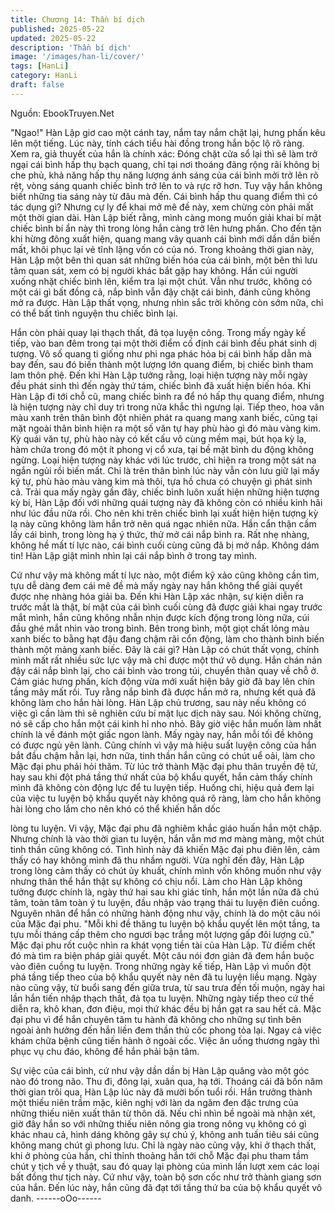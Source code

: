 ```yaml
---
title: Chương 14: Thần bí dịch
published: 2025-05-22
updated: 2025-05-22
description: 'Thần bí dịch'
image: '/images/han-li/cover/'
tags: [HanLi]
category: HanLi
draft: false
---
```


Nguồn: EbookTruyen.Net

"Ngao!" Hàn Lập giơ cao một cánh tay, nắm tay nắm chặt lại,
hưng phấn kêu lên một tiếng.
Lúc này, tính cách tiểu hài đồng trong hắn bộc lộ rõ ràng.
Xem ra, giả thuyết của hắn là chính xác: Đóng chặt cửa sổ lại thì
sẽ làm trở ngại cái bình hấp thụ bạch quang, chỉ tại nơi thoáng
đãng rộng rãi không bị che phủ, khả năng hấp thụ năng lượng
ánh sáng của cái bình mởi trở lên rõ rệt, vòng sáng quanh chiếc
bình trở lên to và rực rỡ hơn.
Tuy vậy hắn không biết những tia sáng này từ đâu mà đến. Cái
bình hấp thu quang điểm thì có tác dụng gì? Nhưng cự ly để khai
mở mê đề này, xem chừng còn phải mất một thời gian dài.
Hàn Lập biết rằng, mình càng mong muốn giải khai bí mật chiếc
bình bí ẩn này thì trong lòng hắn càng trở lên hưng phấn.
Cho đến tận khi hừng đông xuất hiện, quang mang vây quanh cái
bình mới dần dần biến mất, khôi phục lại vẻ tĩnh lặng vốn có của
nó.
Trong khoảng thời gian này, Hàn Lập một bên thì quan sát những
biến hóa của cái bình, một bên thì lưu tâm quan sát, xem có bị
người khác bắt gặp hay không.
Hắn cúi người xuống nhặt chiếc bình lên, kiểm tra lại một chút.
Vẫn như trước, không có một cái gì bất đồng cả, nắp bình vẫn
đậy chặt cái bình, đánh cũng không mở ra được.
Hàn Lập thất vọng, nhưng nhìn sắc trời không còn sớm nữa, chỉ
có thể bất tình nguyện thu chiếc bình lại.

Hắn còn phải quay lại thạch thất, đả tọa luyện công.
Trong mấy ngày kế tiếp, vào ban đêm trong tại một thời điểm cố
định cái bình đều phát sinh dị tượng. Vô số quang ti giống như phi
nga phác hỏa bị cái bình hấp dẫn mà bay đến, sau đó biến thành
một lượng lớn quang điểm, bị chiếc bình tham lam thôn phệ.
Đến khi Hàn Lập tưởng rằng, loại hiện tượng này mỗi ngày đều
phát sinh thì đến ngày thứ tám, chiếc bình đã xuất hiện biến hóa.
Khi Hàn Lập đi tới chỗ cũ, mang chiếc bình ra để nó hấp thụ
quang điểm, nhưng là hiện tượng này chỉ duy trì trong nửa khắc
thì ngưng lại. Tiếp theo, hoa văn màu xanh trên thân bình đột
nhiên phát ra quang mang xanh biếc, cũng tại mặt ngoài thân
bình hiện ra một số văn tự hay phù hào gì đó màu vàng kim. Kỳ
quái văn tự, phù hào này có kết cấu vô cùng mềm mại, bút họa kỳ
lạ, hàm chứa trong đó một ít phong vị cổ xưa, tại bề mặt bình du
động không ngừng.
Loại hiện tượng này khác với lúc trước, chỉ hiện ra trong một sát
na ngắn ngủi rồi biến mất. Chỉ là trên thân bình lúc này vẫn còn
lưu giữ lại mấy ký tự, phù hào màu vàng kim mà thôi, tựa hồ chưa
có chuyện gì phát sinh cả.
Trải qua mấy ngày gần đây, chiếc bình luôn xuất hiện những hiện
tượng kỳ bí, Hàn Lập đối với những quái tượng này đã không còn
có nhiều kinh hãi như lúc đầu nữa rồi. Cho nên khi trên chiếc bình
lại xuất hiện hiện tượng kỳ lạ này cũng không làm hắn trở nên
quá ngạc nhiên nữa.
Hắn cẩn thận cầm lấy cái bình, trong lòng hạ ý thức, thử mở cái
nắp bình ra.
Rất nhẹ nhàng, không hề mất tí lực nào, cái bình cuối cùng cũng
đã bị mở nắp.
Không dám tin! Hàn Lập giật mình nhìn lại cái nắp bình ở trong
tay mình.

Cứ như vậy mà không mất tí lực nào, một điểm kỹ xảo cũng
không cần tìm, tựu dễ dàng đem cái mê đề mà mấy ngày nay hắn
không thể giải quyết được nhẹ nhàng hóa giải ba.
Đến khi Hàn Lập xác nhận, sự kiện diễn ra trước mắt là thật, bí
mật của cái bình cuối cùng đã được giải khai ngay trước mắt
mình, hắn cũng không nhẫn nhịn được kích động trong lòng nữa,
cúi đầu ghé mắt nhìn vào trong bình.
Bên trong bình, một giọt chất lỏng màu xanh biếc to bằng hạt đậu
đang chậm rãi cổn động, làm cho thành bình biến thành một
mảng xanh biếc.
Đây là cái gì?
Hàn Lập có chút thất vọng, chính mình mất rất nhiều sức lực vậy
mà chỉ được một thứ vô dụng.
Hắn chán nản đậy cái nắp bình lại, cho cái bình vào trong túi,
chuyển thân quay về chỗ ở. Cảm giác hưng phấn, kích động vừa
mới xuất hiện bây giờ đã bay lên chín tầng mây mất rồi.
Tuy rằng nắp bình đã được hắn mở ra, nhưng kết quả đã không
làm cho hắn hài lòng.
Hàn Lập chủ trương, sau này nếu không có việc gì cần làm thì sẽ
nghiên cứu bí mật lục dịch này sau. Nói không chừng, nó sẽ cấp
cho hắn một cái kinh hỉ nho nhỏ.
Bây giờ việc hắn muốn làm nhất chính là về đánh một giấc ngon
lành. Mấy ngày nay, hắn mỗi tối đề không có được ngủ yên lành.
Cũng chính vì vậy mà hiệu suất luyện công của hắn bắt đầu chậm
hẳn lại, hơn nữa, tinh thần hắn cũng có chút uể oải, làm cho Mặc
đại phu phải hỏi thăm.
Từ lúc trở thành Mặc đại phu thân truyền đệ tử, hay sau khi đột
phá tầng thứ nhất của bộ khẩu quyết, hắn cảm thấy chính mình
đã không còn động lực để tu luyện tiếp. Huống chi, hiệu quả đem
lại của việc tu luyện bộ khẩu quyết này không quá rõ ràng, làm
cho hắn không hài lòng cho lắm cho nên khó có thể khiến hắn dốc

lòng tu luyện.
Vi vậy, Mặc đại phu đã nghiêm khắc giáo huấn hắn một chập.
Nhưng chính là vào thời gian tu luyện, hắn vẫn mơ mơ màng
màng, một chút tinh thần cũng không có.
Tình hình này đã khiến Mặc đại phu điên lên, cảm thấy có hay
không mình đã thu nhầm người.
Vừa nghĩ đến đây, Hàn Lập trong lòng cảm thấy có chút ủy khuất,
chính mình vốn không muốn như vậy nhưng thân thể hắn thật sự
không có chịu nổi.
Làm cho Hàn Lập không tưởng được chính là, ngày thứ hai sau
khi giác tỉnh, hắn một lần nữa đã chú tâm, toàn tâm toàn ý tu
luyện, đầu nhập vào trạng thái tu luyện điên cuồng.
Nguyên nhân để hắn có những hành động như vậy, chính là do
một câu nói của Mặc đại phu.
"Mỗi khi đề thăng tu luyện bộ khẩu quyết lên một tầng, ta tựu mỗi
tháng cấp thêm cho ngươi bạc trắng một lượng gấp đôi lượng cũ."
Mặc đại phu rốt cuộc nhìn ra khát vọng tiền tài của Hàn Lập. Từ
điểm chết đó mà tìm ra biện pháp giải quyết. Một câu nói đơn
giản đã đem hắn buộc vào điên cuồng tu luyện.
Trong những ngày kế tiếp, Hàn Lập vì muốn đột phá tầng tiếp
theo của bộ khẩu quyết này nên đã tu luyện liều mạng.
Ngày nào cũng vậy, từ buổi sang đến giữa trưa, từ sau trưa đến
tối muộn, ngày hai lần hắn tiến nhập thạch thất, đả tọa tu luyện.
Những ngày tiếp theo cứ thế diễn ra, khô khan, đơn điệu, mọi thứ
khác đều bị hắn gạt ra sau hết cả.
Mặc đại phu vì để hắn chuyên tâm tu hành đã không cho những
sự tình bên ngoài ảnh hưởng đến hắn liền đem thần thủ cốc
phong tỏa lại. Ngay cả việc khám chữa bệnh cũng tiến hành ở
ngoài cốc. Việc ăn uống thương ngày thì phục vụ chu đáo, không
để hắn phải bận tâm.

Sự việc của cái bình, cứ như vậy dần dần bị Hàn Lập quăng vào
một góc nào đó trong não.
Thu đi, đông lại, xuân qua, hạ tới.
Thoáng cái đã bốn năm thời gian trôi qua, Hàn Lập lúc này đã
mười bốn tuổi rồi.
Hắn trưởng thành một thiếu niên trầm mặc, kiên nghị với làn da
ngăm đen đặc trưng của những thiếu niên xuất thân từ thôn dã.
Nếu chỉ nhìn bề ngoài mà nhận xét, giờ đây hắn so với những
thiếu niên nông gia trong nông vụ không có gì khác nhau cả, hình
dáng không gây sự chú ý, không anh tuấn tiêu sái cũng không
mang chút gì phong lưu.
Chỉ là ngày nào cũng vậy, khi ở thạch thất, khi ở phòng của hắn,
chỉ thỉnh thoảng hắn tới chỗ Mặc đại phu tham tầm chút y tịch về
y thuật, sau đó quay lại phòng của mình lần lượt xem các loại bất
đồng thư tịch này. Cứ như vậy, toàn bộ sơn cốc như trở thành
giang sơn của hắn. Đến lúc này, hắn cũng đã đạt tới tầng thứ ba
của bộ khẩu quyết vô danh.
------oOo------
